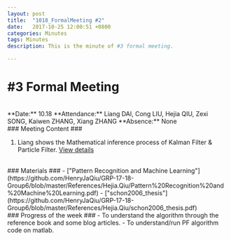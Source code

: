 ```yaml
---
layout: post
title:  "1018_FormalMeeting #2"
date:   2017-10-25 12:00:51 +0800
categories: Minutes
tags: Minutes
description: This is the minute of #3 formal meeting.

---
```


# #3 Formal Meeting #
<br>
**Date:** 10.18      
**Attendance:** Liang DAI, Cong LIU, Hejia QIU, Zexi SONG, Kaiwen ZHANG, Xiang ZHANG  
**Absence:** None

<br>
### Meeting Content ###

1. Liang shows the Mathematical inference process of Kalman Filter & Particle Filter.
[View details](https://github.com/HenryJaQiu/GRP-17-18-Group6/blob/master/References/Hejia.Qiu/kalmanfilter.pdf)

<br>
### Materials ###
- ["Pattern Recognition and Machine Learning"](https://github.com/HenryJaQiu/GRP-17-18-Group6/blob/master/References/Hejia.Qiu/Pattern%20Recognition%20and%20Machine%20Learning.pdf)
- ["schon2006_thesis"](https://github.com/HenryJaQiu/GRP-17-18-Group6/blob/master/References/Hejia.Qiu/schon2006_thesis.pdf)

<br>
### Progress of the week ###
- To understand the algorithm through the reference book and some blog articles.
- To understand/run PF algorithm code on matlab.  
